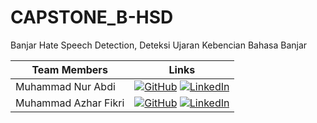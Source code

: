 # CAPSTONE_B-HSD
Banjar Hate Speech Detection, Deteksi Ujaran Kebencian Bahasa Banjar

| Team Members            | Links                                                                                             |
| ---------------------- | -------------------------------------------------------------------------------------------------- |
| Muhammad Nur Abdi | [![GitHub](https://img.shields.io/badge/github-121013?style=for-the-badge&logo=github&logoColor=white)](https://github.com/Sinestesiaaa) [![LinkedIn](https://img.shields.io/badge/linkedin-%230077B5.svg?style=for-the-badge&logo=linkedin&logoColor=white)](https://www.linkedin.com/in/muhammad-nur-abdi/)   |
| Muhammad Azhar Fikri   | [![GitHub](https://img.shields.io/badge/github-121013?style=for-the-badge&logo=github&logoColor=white)](https://github.com/mazhrf) [![LinkedIn](https://img.shields.io/badge/linkedin-%230077B5.svg?style=for-the-badge&logo=linkedin&logoColor=white)](https://www.linkedin.com/in/mazhrf/)                  |
